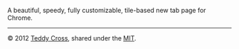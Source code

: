 A beautiful, speedy, fully customizable, tile-based new tab page for Chrome.

---

© 2012 [Teddy Cross](http://tkaz.ec), shared under the [MIT](http://www.opensource.org/licenses/MIT).